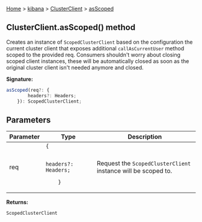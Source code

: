 [Home](./index) &gt; [kibana](./kibana.md) &gt; [ClusterClient](./kibana.clusterclient.md) &gt; [asScoped](./kibana.clusterclient.asscoped.md)

## ClusterClient.asScoped() method

Creates an instance of `ScopedClusterClient` based on the configuration the current cluster client that exposes additional `callAsCurrentUser` method scoped to the provided req. Consumers shouldn't worry about closing scoped client instances, these will be automatically closed as soon as the original cluster client isn't needed anymore and closed.

<b>Signature:</b>

```typescript
asScoped(req?: {
        headers?: Headers;
    }): ScopedClusterClient;
```

## Parameters

|  Parameter | Type | Description |
|  --- | --- | --- |
|  req | `{`<p/>`        headers?: Headers;`<p/>`    }` | Request the `ScopedClusterClient` instance will be scoped to. |

<b>Returns:</b>

`ScopedClusterClient`

